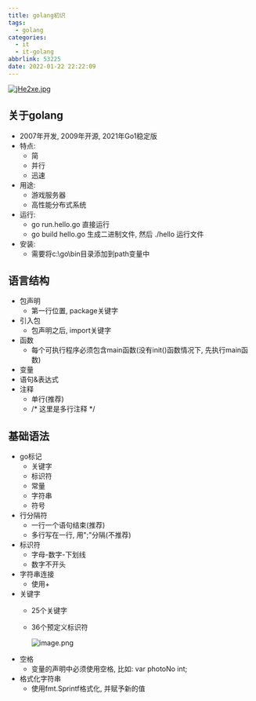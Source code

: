 ```yaml
---
title: golang初识
tags:
  - golang
categories:
  - it
  - it-golang
abbrlink: 53225
date: 2022-01-22 22:22:09
---
```


[![jHe2xe.jpg](https://s1.ax1x.com/2022/07/19/jHe2xe.jpg)](https://imgtu.com/i/jHe2xe)
<!--more-->

## 关于golang

- 2007年开发, 2009年开源, 2021年Go1稳定版
- 特点:
  - 简
  - 并行
  - 迅速
- 用途:
  - 游戏服务器
  - 高性能分布式系统
- 运行:
  - go run.hello.go  直接运行
  - go build hello.go 生成二进制文件, 然后 ./hello 运行文件
- 安装:
  - 需要将c:\go\bin目录添加到path变量中

## 语言结构

- 包声明
  - 第一行位置, package关键字
- 引入包
  - 包声明之后, import关键字
- 函数
  - 每个可执行程序必须包含main函数(没有init()函数情况下, 先执行main函数)
- 变量
- 语句&表达式
- 注释
  - 单行(推荐)
  - /* 这里是多行注释 */

## 基础语法

- go标记
  - 关键字
  - 标识符
  - 常量
  - 字符串
  - 符号
- 行分隔符
  - 一行一个语句结束(推荐)
  - 多行写在一行, 用";"分隔(不推荐)
- 标识符
  - 字母-数字-下划线
  - 数字不开头
- 字符串连接
  - 使用+
- 关键字
  - 25个关键字
  - 36个预定义标识符
  
    ![image.png](https://s2.loli.net/2022/07/20/xfbFydWU9TKAZg1.png)
- 空格
  - 变量的声明中必须使用空格, 比如: var photoNo int;
- 格式化字符串
  - 使用fmt.Sprintf格式化, 并赋予新的值
  




















































